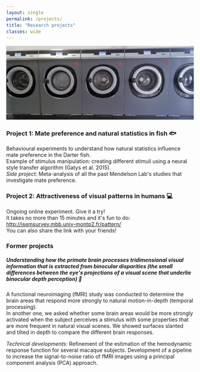 ```yaml
---
layout: single
permalink: /projects/
title: "Research projects"
classes: wide
---
```


<img src="/assets/images/WashingMachines.jpg" alt="My projects"> 

### Project 1: Mate preference and natural statistics in fish 🐟
Behavioural experiments to understand how natural statistics influence mate preference in the Darter fish. <br>
Example of stimulus manipulation: creating different stimuli using a neural style transfer algorithm (Gatys et al. 2015).<br>
*Side project:* Meta-analysis of all the past Mendelson Lab's studies that investigate mate preference.

### Project 2: Attractiveness of visual patterns in humans 💻
Ongoing online experiment. Give it a try! <br>
It takes no more than 15 minutes and it's fun to do: http://isemsurvey.mbb.univ-montp2.fr/pattern/  <br>
You can also share the link with your friends!


### Former projects

##### Understanding how the primate brain processes tridimensional visual information that is extracted from binocular disparities (the small differences between the eye's projections of a visual scene that underlie binocular depth perception) 🧠
A functional neuroimaging (fMRI) study was conducted to determine the brain areas that respond more strongly to natural motion-in-depth (temporal processing).<br>
In another one, we asked whether some brain areas would be more strongly activated when the subject perceives a stimulus with some properties that are more frequent in natural visual scenes. We showed surfaces slanted and tilted in depth to compare the different brain responses. 

*Technical developments:* Refinement of the estimation of the hemodynamic response function for several macaque subjects. Development of a pipeline to increase the signal-to-noise ratio of fMRI images using a principal component analysis (PCA) approach.  


